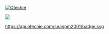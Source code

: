 [![Otechie](https://api.otechie.com/seanpm2001/badge.svg)](https://otechie.com/seanpm2001)

<a href="https://otechie.com/seanpm2001"><img src="https://api.otechie.com/seanpm2001/badge.svg"> </a>

https://api.otechie.com/seanpm2001/badge.svg

